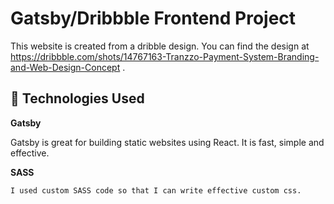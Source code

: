 # Gatsby/Dribbble Frontend Project

This website is created from a dribble design. You can find the design at https://dribbble.com/shots/14767163-Tranzzo-Payment-System-Branding-and-Web-Design-Concept .

## 🚀 Technologies Used

**Gatsby**

Gatsby is great for building static websites using React. It is fast, simple and effective.

**SASS**

    I used custom SASS code so that I can write effective custom css.

